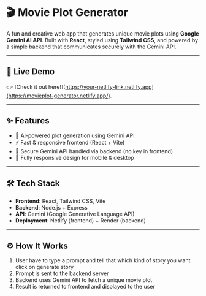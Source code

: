 # 🎬 Movie Plot Generator

A fun and creative web app that generates unique movie plots using **Google Gemini AI API**. Built with **React**, styled using **Tailwind CSS**, and powered by a simple backend that communicates securely with the Gemini API.

---

## 🔗 Live Demo

👉 [Check it out here!](https://your-netlify-link.netlify.app](https://movieplot-generator.netlify.app/).

---

## ✨ Features

- 🔮 AI-powered plot generation using Gemini API
- ⚡ Fast & responsive frontend (React + Vite)
- 🔐 Secure Gemini API handled via backend (no key in frontend)
- 📱 Fully responsive design for mobile & desktop

---

## 🛠️ Tech Stack

- **Frontend**: React, Tailwind CSS, Vite
- **Backend**: Node.js + Express
- **API**: Gemini (Google Generative Language API)
- **Deployment**: Netlify (frontend) + Render (backend)

---

## ⚙️ How It Works

1. User have to type a prompt and tell that which kind of story you want click on generate story 
2. Prompt is sent to the backend server
3. Backend uses Gemini API to fetch a unique movie plot
4. Result is returned to frontend and displayed to the user

